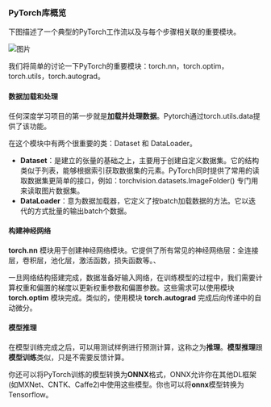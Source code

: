 ### PyTorch库概览



下图描述了一个典型的PyTorch工作流以及与每个步骤相关联的重要模块。

![图片](https://cdn.jsdelivr.net/gh/youminglan/Picture@main/img/20210723233529.webp)



我们将简单的讨论一下PyTorch的重要模块：torch.nn，torch.optim，torch.utils，torch.autograd。

#### 数据加载和处理

任何深度学习项目的第一步就是**加载并处理数据**。Pytorch通过torch.utils.data提供了该功能。

在这个模块中有两个很重要的类：Dataset 和 DataLoader。

- **Dataset**：是建立的张量的基础之上，主要用于创建自定义数据集。它的结构类似于列表，能够根据索引获取数据集的元素。PyTorch同时提供了常用的读取数据集更简单的接口，例如：torchvision.datasets.ImageFolder() 专门用来读取图片数据集。
- **DataLoader**：意为数据加载器，它定义了按batch加载数据的方法。它以迭代的方式批量的输出batch个数据。

#### **构建神经网络**

**torch.nn** 模块用于创建神经网络模块。它提供了所有常见的神经网络层：全连接层，卷积层，池化层，激活函数，损失函数等。、

一旦网络结构搭建完成，数据准备好输入网络，在训练模型的过程中，我们需要计算权重和偏置的梯度以更新权重参数和偏置参数。这些需求可以使用模块 **torch.optim** 模块完成。类似的，使用模块 **torch.autograd** 完成后向传递中的自动微分。

#### **模型推理**


在模型训练完成之后，可以用测试样例进行预测计算，这称之为**推理**。**模型推理**跟**模型训练**类似，只是不需要反馈计算。

你还可以将PyTorch训练的模型转换为**ONNX**格式，ONNX允许你在其他DL框架(如MXNet、CNTK、Caffe2)中使用这些模型。你也可以将**onnx**模型转换为Tensorflow。